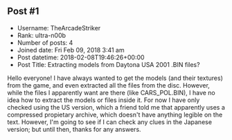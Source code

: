 ## Post #1
- Username: TheArcadeStriker
- Rank: ultra-n00b
- Number of posts: 4
- Joined date: Fri Feb 09, 2018 3:41 am
- Post datetime: 2018-02-08T19:46:26+00:00
- Post Title: Extracting models from Daytona USA 2001 .BIN files?

Hello everyone! I have always wanted to get the models (and their textures) from the game, and even extracted all the files from the disc. However, while the files I apparently want are there (like CARS_POL.BIN), I have no idea how to extract the models or files inside it. For now I have only checked using the US version, which a friend told me that apparently uses a compressed propietary archive, which doesn't have anything legible on the text. However, I'm going to see if I can check any clues in the Japanese version; but until then, thanks for any answers.
